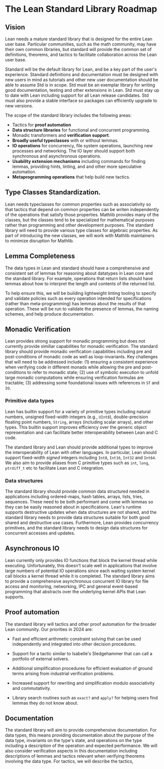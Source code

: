 # The Lean Standard Library Roadmap

## Vision

Lean needs a mature standard library that is designed for the entire
Lean user base.  Particular communities, such as the math community, may
have their own common libraries, but standard will provide the common
set of definitions, theorems, and tactics to facilitate collaboration
across the Lean user base.

Standard will be the default library for Lean, and be a key part of the
user's experience.  Standard definitions and documentation must be
designed with new users in mind as tutorials and other new user
documentation should be able to assume Std is in scope.  Std must be an
exemplar library for writing good documentation, testing and other
extensions in Lean.  Std must stay up to date with Lean including
support for all Lean release candidates. Std must also provide a stable
interface so packages can efficiently upgrade to new versions.

The scope of the standard library includes the following areas:

 * Tactics for **proof automation**
 * **Data structure libraries** for functional and
   concurrent programming.
 * Monadic transformers and **verification support**.
 * **Broadly useful typeclasses** with or without lemmas.
 * **IO operations** for concurrency, file system operations, launching
   new processes and networking.  The IO layer should support both
   synchronous and asynchronous operations.
 * **Usability extension mechanisms** including commands for finding lemmas,
   providing hints, linting, and and other more speculative automation.
 * **Metaprogramming operations** that help build new tactics.

## Type Classes Standardization.

Lean needs typeclasses for common properties such as associativity so
that tactics that depend on common properties can be writen
independently of the operations that satisfy those properties.  Mathlib
provides many of the classes, but the classes tend to be specialized for mathematical purposes rather than programming and other development purposes.  The standard
library will need to provide various type classes for algebraic
properties.  As part of introducing the new classes, we will work with
Mathlib maintainers to minimize disruption for Mathlib.

## Lemma Completeness

The data types in Lean and standard should have a comprehensive and
consistent set of lemmas for reasoning about datatypes in Lean core and
the standard library.  For example, operations that return lists should
have lemmas about how to interpret the length and contents of the
returned list.

To help ensure this, we will be building lightweight linting tooling to
specify and validate policies such as every operation intended for
specifications (rather than meta-programming) has lemmas about the
results of that operation.  These will be run to validate the presence
of lemmas, the naming schemes, and help produce documentation.

## Monadic Verification

Lean provides strong support for monadic programming but does not
currently provide similiar capabilities for monadic verification.  The
standard library should provide monadic verification capabilities
including pre and post-conditions of monadic code as well as
loop-invariants.  Key challenges that will need to be addressed include:
(1) ensuring a consistent experience when verifying code in different
monads while allowing the pre and post-conditions to refer to monadic
state; (2) use of symbolic execution to unfold large monadic
computations while ensuring verification formulas are tractable; (3)
addressing some foundational issues with references in `ST` and `IO`.

### Primitive data types

Lean has builtin support for a variety of primitive types including
natural numbers, unsigned fixed-width integers (e.g., `UInt8`),
double-precision floating point numbers, `String`, arrays (including
scalar arrays), and other types.  This builtin support improves
efficiency over the generic object representation and can facilitate
better interoperability between Lean and C code.

The standard library and Lean should provide additional types to improve the
interoperability of Lean with other languages.  In particular, Lean
should support fixed-width *signed* integers including `Int8`,
`Int16`, `Int32` and `Int64`.  We also aim to provide aliases from C
primitive types such as `int`, `long`, `ptrdiff_t` etc to facilitate
Lean and C integration.

### Data structures

The standard library should provide common data structured needed in
applications including ordered-maps, hash tables, arrays, lists, tries,
sequences.  These need to be both performant and come with lemmas so
they can be easily reasoned about in specifications.  Lean's runtime
supports destructive updates when data structures are not shared, and
the standard library needs to provide data structures suitable for both
good shared and destructive use cases.  Furthermore, Lean provides
concurrency primitives, and the standard library needs to design data
structures for concurrent accesses and updates.

## Asynchronous IO

Lean currently only provides IO functions that block the kernel thread
while executing.  Unfortunately, this doesn't scale well in applications
that involve large numbers of potential IO operations since each waiting
system kernel call blocks a kernel thread while it is completed.  The
standard library aims to provide a comprehensive asynchronous concurrent
IO library for file access and monitoring, networking, IPC and general
event-based programming that abstracts over the underlying kernel APIs
that Lean supports.

## Proof automation

The standard library will tactics and other proof automation for the
broader Lean community.  Our priorities in 2024 are:

* Fast and efficient arithmetic constraint solving that can be
  used independently and integrated into other decision procedures.

* Support for a tactic similar to Isabelle's Sledgehammer that can call a portfolio
  of external solvers.

* Additional simplification procedures for efficient evaluation of
  ground terms arising from industrial verification problems.

* Increased support for rewriting and simplification modulo
  associativity and commutativity.

* Library search routines such as `exact?` and `apply?` for helping
  users find lemmas they do not know about.

## Documentation

The standard library will aim to provide comprehensive documentation.
For data types, this means providing documentation about the purpose of
the data type, invariants on the type's state, and operations on the
type including a description of the operation and expected performance.
We will also consider verification aspects in this documentation
including descriptions of lemmas and tactics relevant when verifying
theorems involving the data type.  For tactics, we will describe the
tactics,
